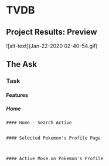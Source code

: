 # TVDB

## Project Results: Preview
![alt-text](Jan-22-2020 02-40-54.gif)

## The Ask

### Task

#### Features

##### Home


```
#### Home - Search Active


#### Selected Pokemon's Profile Page


 
#### Active Move on Pokemon's Profile

